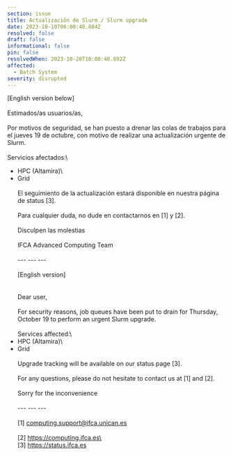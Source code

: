 ```yaml
---
section: issue
title: Actualización de Slurm / Slurm upgrade
date: 2023-10-19T06:00:48.884Z
resolved: false
draft: false
informational: false
pin: false
resolvedWhen: 2023-10-20T10:00:48.892Z
affected:
  - Batch System
severity: disrupted
---
```

\[English version below]\
\
Estimados/as usuarios/as,\
\
Por motivos de seguridad, se han puesto a drenar las colas de trabajos para el jueves 19 de octubre, con motivo de realizar una actualización urgente de Slurm.\
\
Servicios afectados:\
- HPC (Altamira)\
- Grid\
\
El seguimiento de la actualización estará disponible en nuestra página de status \[3].\
\
Para cualquier duda, no dude en contactarnos en \[1] y \[2].\
\
Disculpen las molestias\
\
IFCA Advanced Computing Team\
\
--- --- ---\
\
\[English version]\
\
\
Dear user,\
\
For security reasons, job queues have been put to drain for Thursday, October 19 to perform an urgent Slurm upgrade.\
\
Services affected:\
- HPC (Altamira)\
- Grid\
\
Upgrade tracking will be available on our status page \[3].\
\
For any questions, please do not hesitate to contact us at \[1] and \[2].\
\
Sorry for the inconvenience\
\
--- --- ---\
\
\[1] computing.support@ifca.unican.es\
\
\[2] https://computing.ifca.es\
\
\[3] <https://status.ifca.es>